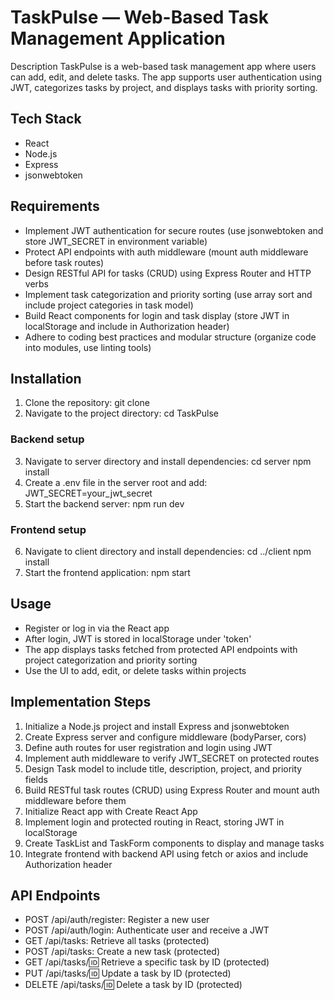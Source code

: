 # TaskPulse — Web-Based Task Management Application

Description
TaskPulse is a web-based task management app where users can add, edit, and delete tasks. The app supports user authentication using JWT, categorizes tasks by project, and displays tasks with priority sorting.

## Tech Stack
- React
- Node.js
- Express
- jsonwebtoken

## Requirements
- Implement JWT authentication for secure routes (use jsonwebtoken and store JWT_SECRET in environment variable)
- Protect API endpoints with auth middleware (mount auth middleware before task routes)
- Design RESTful API for tasks (CRUD) using Express Router and HTTP verbs
- Implement task categorization and priority sorting (use array sort and include project categories in task model)
- Build React components for login and task display (store JWT in localStorage and include in Authorization header)
- Adhere to coding best practices and modular structure (organize code into modules, use linting tools)

## Installation
1. Clone the repository:
   git clone <repo-url>
2. Navigate to the project directory:
   cd TaskPulse

### Backend setup
3. Navigate to server directory and install dependencies:
   cd server
   npm install
4. Create a .env file in the server root and add:
   JWT_SECRET=your_jwt_secret
5. Start the backend server:
   npm run dev

### Frontend setup
6. Navigate to client directory and install dependencies:
   cd ../client
   npm install
7. Start the frontend application:
   npm start

## Usage
- Register or log in via the React app
- After login, JWT is stored in localStorage under 'token'
- The app displays tasks fetched from protected API endpoints with project categorization and priority sorting
- Use the UI to add, edit, or delete tasks within projects

## Implementation Steps
1. Initialize a Node.js project and install Express and jsonwebtoken
2. Create Express server and configure middleware (bodyParser, cors)
3. Define auth routes for user registration and login using JWT
4. Implement auth middleware to verify JWT_SECRET on protected routes
5. Design Task model to include title, description, project, and priority fields
6. Build RESTful task routes (CRUD) using Express Router and mount auth middleware before them
7. Initialize React app with Create React App
8. Implement login and protected routing in React, storing JWT in localStorage
9. Create TaskList and TaskForm components to display and manage tasks
10. Integrate frontend with backend API using fetch or axios and include Authorization header

## API Endpoints
- POST /api/auth/register: Register a new user
- POST /api/auth/login: Authenticate user and receive a JWT
- GET /api/tasks: Retrieve all tasks (protected)
- POST /api/tasks: Create a new task (protected)
- GET /api/tasks/:id: Retrieve a specific task by ID (protected)
- PUT /api/tasks/:id: Update a task by ID (protected)
- DELETE /api/tasks/:id: Delete a task by ID (protected)